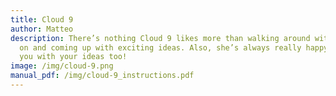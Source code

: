 ```yaml
---
title: Cloud 9
author: Matteo
description: There’s nothing Cloud 9 likes more than walking around with music
  on and coming up with exciting ideas. Also, she’s always really happy to help
  you with your ideas too!
image: /img/cloud-9.png
manual_pdf: /img/cloud-9_instructions.pdf
---
```

